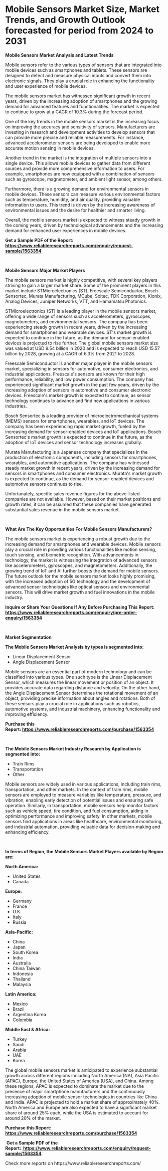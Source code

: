<p><h1>Mobile Sensors Market Size, Market Trends, and Growth Outlook forecasted for period from 2024 to 2031</h1></p><p><strong>Mobile Sensors Market Analysis and Latest Trends</strong></p>
<p><p>Mobile sensors refer to the various types of sensors that are integrated into mobile devices such as smartphones and tablets. These sensors are designed to detect and measure physical inputs and convert them into electronic signals. They play a crucial role in enhancing the functionality and user experience of mobile devices.</p><p>The mobile sensors market has witnessed significant growth in recent years, driven by the increasing adoption of smartphones and the growing demand for advanced features and functionalities. The market is expected to continue to grow at a CAGR of 10.3% during the forecast period.</p><p>One of the key trends in the mobile sensors market is the increasing focus on improving the accuracy and sensitivity of sensors. Manufacturers are investing in research and development activities to develop sensors that can provide more precise and reliable measurements. For instance, advanced accelerometer sensors are being developed to enable more accurate motion sensing in mobile devices.</p><p>Another trend in the market is the integration of multiple sensors into a single device. This allows mobile devices to gather data from different sources and provide more comprehensive information to users. For example, smartphones are now equipped with a combination of sensors such as gyroscope, magnetometer, and ambient light sensor, among others.</p><p>Furthermore, there is a growing demand for environmental sensors in mobile devices. These sensors can measure various environmental factors such as temperature, humidity, and air quality, providing valuable information to users. This trend is driven by the increasing awareness of environmental issues and the desire for healthier and smarter living.</p><p>Overall, the mobile sensors market is expected to witness steady growth in the coming years, driven by technological advancements and the increasing demand for enhanced user experiences in mobile devices.</p></p>
<p><strong>Get a Sample PDF of the Report:&nbsp; <a href="https://www.reliableresearchreports.com/enquiry/request-sample/1563354">https://www.reliableresearchreports.com/enquiry/request-sample/1563354</a></strong></p>
<p>&nbsp;</p>
<p><strong>Mobile Sensors Major Market Players</strong></p>
<p><p>The mobile sensors market is highly competitive, with several key players striving to gain a larger market share. Some of the prominent players in this market include STMicroelectronics (ST), Freescale Semiconductor, Bosch Sensortec, Murata Manufacturing, MCube, Soitec, TDK Corporation, Kionix, Analog Devices, Juniper Networks, VTT, and Hamamatsu Photonics.</p><p>STMicroelectronics (ST) is a leading player in the mobile sensors market, offering a wide range of sensors such as accelerometers, gyroscopes, magnetometers, and environmental sensors. The company has been experiencing steady growth in recent years, driven by the increasing demand for smartphones and wearable devices. ST's market growth is expected to continue in the future, as the demand for sensor-enabled devices is projected to rise further. The global mobile sensors market size was valued at USD 9.54 billion in 2020 and is expected to reach USD 15.57 billion by 2028, growing at a CAGR of 6.3% from 2021 to 2028.</p><p>Freescale Semiconductor is another major player in the mobile sensors market, specializing in sensors for automotive, consumer electronics, and industrial applications. Freescale's sensors are known for their high performance, reliability, and low power consumption. The company has experienced significant market growth in the past few years, driven by the increasing adoption of sensors in automotive and consumer electronic devices. Freescale's market growth is expected to continue, as sensor technology continues to advance and find new applications in various industries.</p><p>Bosch Sensortec is a leading provider of microelectromechanical systems (MEMS) sensors for smartphones, wearables, and IoT devices. The company has been experiencing rapid market growth, fueled by the increasing demand for sensor-enabled devices and IoT applications. Bosch Sensortec's market growth is expected to continue in the future, as the adoption of IoT devices and sensor technology increases globally.</p><p>Murata Manufacturing is a Japanese company that specializes in the production of electronic components, including sensors for smartphones, wearables, and automotive applications. The company has witnessed steady market growth in recent years, driven by the increasing demand for sensors in smartphones and consumer electronics. Murata's market growth is expected to continue, as the demand for sensor-enabled devices and automotive sensors continues to rise.</p><p>Unfortunately, specific sales revenue figures for the above-listed companies are not available. However, based on their market positions and growth rates, it can be assumed that these companies have generated substantial sales revenue in the mobile sensors market.</p></p>
<p>&nbsp;</p>
<p><strong>What Are The Key Opportunities For Mobile Sensors Manufacturers?</strong></p>
<p><p>The mobile sensors market is experiencing a robust growth due to the increasing demand for smartphones and wearable devices. Mobile sensors play a crucial role in providing various functionalities like motion sensing, touch sensing, and biometric recognition. With advancements in technology, the market is witnessing the integration of advanced sensors like accelerometers, gyroscopes, and magnetometers. Additionally, the growing trend of IoT and AI further boosts the demand for mobile sensors. The future outlook for the mobile sensors market looks highly promising, with the increased adoption of 5G technology and the development of advanced sensor technologies like optical sensors and environmental sensors. This will drive market growth and fuel innovations in the mobile industry.</p></p>
<p><strong>Inquire or Share Your Questions If Any Before Purchasing This Report: <a href="https://www.reliableresearchreports.com/enquiry/pre-order-enquiry/1563354">https://www.reliableresearchreports.com/enquiry/pre-order-enquiry/1563354</a></strong></p>
<p>&nbsp;</p>
<p><strong>Market Segmentation</strong></p>
<p><strong>The Mobile Sensors Market Analysis by types is segmented into:</strong></p>
<p><ul><li>Linear Displacement Sensor</li><li>Angle Displacement Sensor</li></ul></p>
<p><p>Mobile sensors are an essential part of modern technology and can be classified into various types. One such type is the Linear Displacement Sensor, which measures the linear movement or position of an object. It provides accurate data regarding distance and velocity. On the other hand, the Angle Displacement Sensor determines the rotational movement of an object, providing precise information about angles and rotations. Both of these sensors play a crucial role in applications such as robotics, automotive systems, and industrial machinery, enhancing functionality and improving efficiency.</p></p>
<p><strong>Purchase this Report:&nbsp;<a href="https://www.reliableresearchreports.com/purchase/1563354">https://www.reliableresearchreports.com/purchase/1563354</a></strong></p>
<p>&nbsp;</p>
<p><strong>The Mobile Sensors Market Industry Research by Application is segmented into:</strong></p>
<p><ul><li>Train Rims</li><li>Transportation</li><li>Other</li></ul></p>
<p><p>Mobile sensors are widely used in various applications, including train rims, transportation, and other markets. In the context of train rims, mobile sensors are employed to measure variables like temperature, pressure, and vibration, enabling early detection of potential issues and ensuring safe operation. Similarly, in transportation, mobile sensors help monitor factors such as vehicle speed, tire condition, and fuel consumption, aiding in optimizing performance and improving safety. In other markets, mobile sensors find applications in areas like healthcare, environmental monitoring, and industrial automation, providing valuable data for decision-making and enhancing efficiency.</p></p>
<p>&nbsp;</p>
<p><strong>In terms of Region, the Mobile Sensors Market Players available by Region are:</strong></p>
<p>
    <p> <strong> North America: </strong>
        <ul>
            <li>United States</li>
            <li>Canada</li>
        </ul>
        </p> 
    <p> <strong> Europe: </strong>
        <ul>
            <li>Germany</li>
            <li>France</li>
            <li>U.K.</li>
            <li>Italy</li>
            <li>Russia</li>
        </ul>
        </p> 
    <p> <strong> Asia-Pacific: </strong>
        <ul>
            <li>China</li>
            <li>Japan</li>
            <li>South Korea</li>
            <li>India</li>
            <li>Australia</li>
            <li>China Taiwan</li>
            <li>Indonesia</li>
            <li>Thailand</li>
            <li>Malaysia</li>
        </ul>
        </p> 
    <p> <strong> Latin America: </strong>
        <ul>
            <li>Mexico</li>
            <li>Brazil</li>
            <li>Argentina Korea</li>
            <li>Colombia</li>
        </ul>
        </p> 
    <p> <strong> Middle East & Africa: </strong>
        <ul>
            <li>Turkey</li>
            <li>Saudi</li>
            <li>Arabia</li>
            <li>UAE</li>
            <li>Korea</li>
        </ul>
    </p>
    </p>
<p><p>The global mobile sensors market is anticipated to experience substantial growth across different regions including North America (NA), Asia Pacific (APAC), Europe, the United States of America (USA), and China. Among these regions, APAC is expected to dominate the market due to the presence of major smartphone manufacturers and the continuously increasing adoption of mobile sensor technologies in countries like China and India. APAC is projected to hold a market share of approximately 40%. North America and Europe are also expected to have a significant market share of around 25% each, while the USA is estimated to account for around 20% of the market.</p></p>
<p><strong>Purchase this Report: <a href="https://www.reliableresearchreports.com/purchase/1563354">https://www.reliableresearchreports.com/purchase/1563354</a></strong></p>
<p>&nbsp;<strong>Get a Sample PDF of the Report:&nbsp;&nbsp;<a href="https://www.reliableresearchreports.com/enquiry/request-sample/1563354">https://www.reliableresearchreports.com/enquiry/request-sample/1563354</a></strong></p>
<p><strong></strong></p>
<p>Check more reports on https://www.reliableresearchreports.com/</p>